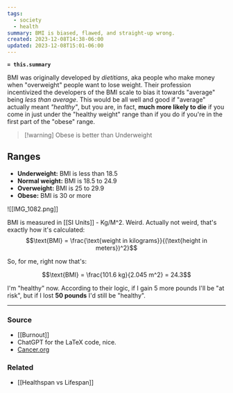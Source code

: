 ```yaml
---
tags:
  - society
  - health
summary: BMI is biased, flawed, and straight-up wrong.
created: 2023-12-08T14:38-06:00
updated: 2023-12-08T15:01-06:00
---
```

**`= this.summary`**

BMI was originally developed by *dietitians*, aka people who make money when "overweight" people want to lose weight. Their profession incentivized the developers of the BMI scale to bias it towards "average" being *less than average*. This would be all well and good if "average" actually meant *"healthy"*, but you are, in fact, **much more likely to die** if you come in just under the "healthy weight" range than if you do if you're in the first part of the "obese" range.

> [!warning] Obese is better than Underweight

## Ranges
- **Underweight:** BMI is less than 18.5
- **Normal weight:** BMI is 18.5 to 24.9
- **Overweight:** BMI is 25 to 29.9
- **Obese:** BMI is 30 or more


![[IMG_1082.png]]

BMI is measured in [[SI Units]] - Kg/M^2. Weird. Actually not weird, that's exactly how it's calculated:
$$\text{BMI} = \frac{\text{weight in kilograms}}{(\text{height in meters})^2}$$

So, for me, right now that's:

$$\text{BMI} = \frac{101.6 kg}{2.045 m^2} = 24.3$$

I'm "healthy" now. According to their logic, if I gain 5 more pounds I'll be "at risk", but if I lost **50 pounds** I'd still be "healthy".

---
### Source
- [[Burnout]]
- ChatGPT for the LaTeX code, nice.
- [Cancer.org](https://www.cancer.org/cancer/risk-prevention/diet-physical-activity/body-weight-and-cancer-risk/adult-bmi.html)

### Related
- [[Healthspan vs Lifespan]]